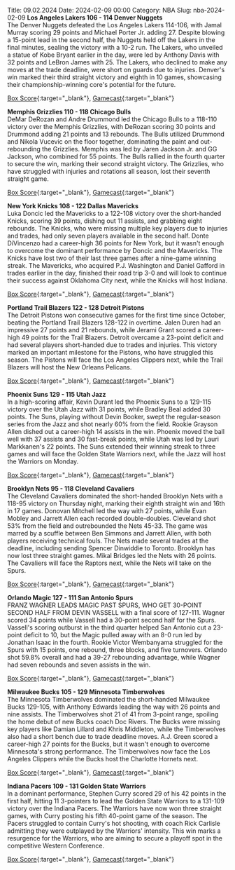 Title: 09.02.2024
Date: 2024-02-09 00:00
Category: NBA 
Slug: nba-2024-02-09 
**Los Angeles Lakers 106 - 114 Denver Nuggets**  
The Denver Nuggets defeated the Los Angeles Lakers 114-106, with Jamal Murray scoring 29 points and Michael Porter Jr. adding 27. Despite blowing a 15-point lead in the second half, the Nuggets held off the Lakers in the final minutes, sealing the victory with a 10-2 run. The Lakers, who unveiled a statue of Kobe Bryant earlier in the day, were led by Anthony Davis with 32 points and LeBron James with 25. The Lakers, who declined to make any moves at the trade deadline, were short on guards due to injuries. Denver's win marked their third straight victory and eighth in 10 games, showcasing their championship-winning core's potential for the future. 

[Box Score](https://www.nba.com/game/den-vs-lal-0022300740/box-score){:target="_blank"}, [Gamecast](https://www.nba.com/game/den-vs-lal-0022300740){:target="_blank"}<br>

**Memphis Grizzlies 110 - 118 Chicago Bulls**  
DeMar DeRozan and Andre Drummond led the Chicago Bulls to a 118-110 victory over the Memphis Grizzlies, with DeRozan scoring 30 points and Drummond adding 21 points and 13 rebounds. The Bulls utilized Drummond and Nikola Vucevic on the floor together, dominating the paint and out-rebounding the Grizzlies. Memphis was led by Jaren Jackson Jr. and GG Jackson, who combined for 55 points. The Bulls rallied in the fourth quarter to secure the win, marking their second straight victory. The Grizzlies, who have struggled with injuries and rotations all season, lost their seventh straight game. 

[Box Score](https://www.nba.com/game/chi-vs-mem-0022300737/box-score){:target="_blank"}, [Gamecast](https://www.nba.com/game/chi-vs-mem-0022300737){:target="_blank"}<br>

**New York Knicks 108 - 122 Dallas Mavericks**  
Luka Doncic led the Mavericks to a 122-108 victory over the short-handed Knicks, scoring 39 points, dishing out 11 assists, and grabbing eight rebounds. The Knicks, who were missing multiple key players due to injuries and trades, had only seven players available in the second half. Donte DiVincenzo had a career-high 36 points for New York, but it wasn't enough to overcome the dominant performance by Doncic and the Mavericks. The Knicks have lost two of their last three games after a nine-game winning streak. The Mavericks, who acquired P.J. Washington and Daniel Gafford in trades earlier in the day, finished their road trip 3-0 and will look to continue their success against Oklahoma City next, while the Knicks will host Indiana. 

[Box Score](https://www.nba.com/game/dal-vs-nyk-0022300736/box-score){:target="_blank"}, [Gamecast](https://www.nba.com/game/dal-vs-nyk-0022300736){:target="_blank"}<br>

**Portland Trail Blazers 122 - 128 Detroit Pistons**  
The Detroit Pistons won consecutive games for the first time since October, beating the Portland Trail Blazers 128-122 in overtime. Jalen Duren had an impressive 27 points and 21 rebounds, while Jerami Grant scored a career-high 49 points for the Trail Blazers. Detroit overcame a 23-point deficit and had several players short-handed due to trades and injuries. This victory marked an important milestone for the Pistons, who have struggled this season. The Pistons will face the Los Angeles Clippers next, while the Trail Blazers will host the New Orleans Pelicans. 

[Box Score](https://www.nba.com/game/det-vs-por-0022300741/box-score){:target="_blank"}, [Gamecast](https://www.nba.com/game/det-vs-por-0022300741){:target="_blank"}<br>

**Phoenix Suns 129 - 115 Utah Jazz**  
In a high-scoring affair, Kevin Durant led the Phoenix Suns to a 129-115 victory over the Utah Jazz with 31 points, while Bradley Beal added 30 points. The Suns, playing without Devin Booker, swept the regular-season series from the Jazz and shot nearly 60% from the field. Rookie Grayson Allen dished out a career-high 14 assists in the win. Phoenix moved the ball well with 37 assists and 30 fast-break points, while Utah was led by Lauri Markkanen's 22 points. The Suns extended their winning streak to three games and will face the Golden State Warriors next, while the Jazz will host the Warriors on Monday. 

[Box Score](https://www.nba.com/game/uta-vs-phx-0022300739/box-score){:target="_blank"}, [Gamecast](https://www.nba.com/game/uta-vs-phx-0022300739){:target="_blank"}<br>

**Brooklyn Nets 95 - 118 Cleveland Cavaliers**  
The Cleveland Cavaliers dominated the short-handed Brooklyn Nets with a 118-95 victory on Thursday night, marking their eighth straight win and 16th in 17 games. Donovan Mitchell led the way with 27 points, while Evan Mobley and Jarrett Allen each recorded double-doubles. Cleveland shot 53% from the field and outrebounded the Nets 45-33. The game was marred by a scuffle between Ben Simmons and Jarrett Allen, with both players receiving technical fouls. The Nets made several trades at the deadline, including sending Spencer Dinwiddie to Toronto. Brooklyn has now lost three straight games. Mikal Bridges led the Nets with 26 points. The Cavaliers will face the Raptors next, while the Nets will take on the Spurs. 

[Box Score](https://www.nba.com/game/cle-vs-bkn-0022300735/box-score){:target="_blank"}, [Gamecast](https://www.nba.com/game/cle-vs-bkn-0022300735){:target="_blank"}<br>

**Orlando Magic 127 - 111 San Antonio Spurs**  
FRANZ WAGNER LEADS MAGIC PAST SPURS, WHO GET 30-POINT SECOND HALF FROM DEVIN VASSELL with a final score of 127-111. Wagner scored 34 points while Vassell had a 30-point second half for the Spurs. Vassell's scoring outburst in the third quarter helped San Antonio cut a 23-point deficit to 10, but the Magic pulled away with an 8-0 run led by Jonathan Isaac in the fourth. Rookie Victor Wembanyama struggled for the Spurs with 15 points, one rebound, three blocks, and five turnovers. Orlando shot 59.8% overall and had a 39-27 rebounding advantage, while Wagner had seven rebounds and seven assists in the win. 

[Box Score](https://www.nba.com/game/sas-vs-orl-0022300734/box-score){:target="_blank"}, [Gamecast](https://www.nba.com/game/sas-vs-orl-0022300734){:target="_blank"}<br>

**Milwaukee Bucks 105 - 129 Minnesota Timberwolves**  
The Minnesota Timberwolves dominated the short-handed Milwaukee Bucks 129-105, with Anthony Edwards leading the way with 26 points and nine assists. The Timberwolves shot 21 of 41 from 3-point range, spoiling the home debut of new Bucks coach Doc Rivers. The Bucks were missing key players like Damian Lillard and Khris Middleton, while the Timberwolves also had a short bench due to trade deadline moves. A.J. Green scored a career-high 27 points for the Bucks, but it wasn't enough to overcome Minnesota's strong performance. The Timberwolves now face the Los Angeles Clippers while the Bucks host the Charlotte Hornets next. 

[Box Score](https://www.nba.com/game/min-vs-mil-0022300738/box-score){:target="_blank"}, [Gamecast](https://www.nba.com/game/min-vs-mil-0022300738){:target="_blank"}<br>

**Indiana Pacers 109 - 131 Golden State Warriors**  
In a dominant performance, Stephen Curry scored 29 of his 42 points in the first half, hitting 11 3-pointers to lead the Golden State Warriors to a 131-109 victory over the Indiana Pacers. The Warriors have now won three straight games, with Curry posting his fifth 40-point game of the season. The Pacers struggled to contain Curry's hot shooting, with coach Rick Carlisle admitting they were outplayed by the Warriors' intensity. This win marks a resurgence for the Warriors, who are aiming to secure a playoff spot in the competitive Western Conference. 

[Box Score](https://www.nba.com/game/gsw-vs-ind-0022300733/box-score){:target="_blank"}, [Gamecast](https://www.nba.com/game/gsw-vs-ind-0022300733){:target="_blank"}<br>

